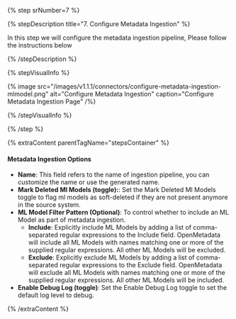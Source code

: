 {% step srNumber=7 %}

{% stepDescription title="7. Configure Metadata Ingestion" %}

In this step we will configure the metadata ingestion pipeline,
Please follow the instructions below

{% /stepDescription %}

{% stepVisualInfo %}

{% image
src="/images/v1.1.1/connectors/configure-metadata-ingestion-mlmodel.png"
alt="Configure Metadata Ingestion"
caption="Configure Metadata Ingestion Page" /%}

{% /stepVisualInfo %}

{% /step %}

{% extraContent parentTagName="stepsContainer" %}

#### Metadata Ingestion Options

- **Name**: This field refers to the name of ingestion pipeline, you can customize the name or use the generated name.
- **Mark Deleted Ml Models (toggle):**: Set the Mark Deleted Ml Models toggle to flag ml models as soft-deleted if they are not present anymore in the source system.
- **ML Model Filter Pattern (Optional)**: To control whether to include an ML Model as part of metadata ingestion.
    - **Include**: Explicitly include ML Models by adding a list of comma-separated regular expressions to the Include field. OpenMetadata will include all ML Models with names matching one or more of the supplied regular expressions. All other ML Models will be excluded.
    - **Exclude**: Explicitly exclude ML Models by adding a list of comma-separated regular expressions to the Exclude field. OpenMetadata will exclude all ML Models with names matching one or more of the supplied regular expressions. All other ML Models will be included.
- **Enable Debug Log (toggle)**: Set the Enable Debug Log toggle to set the default log level to debug.

{% /extraContent %}
